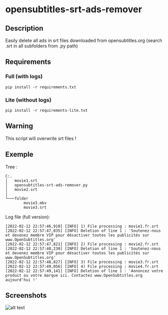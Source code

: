 # opensubtitles-srt-ads-remover

## Description
Easily delete all ads in srt files downloaded from opensubtitles.org (search .srt in all subfolders from .py path)

## Requirements
### Full (with logs)
`pip install -r requirements.txt`

### Lite (without logs)
`pip install -r requirements-lite.txt`

## Warning
This script will overwrite srt files !

## Exemple
Tree :
```
C:.
│   movie1.srt
│   opensubtitles-srt-ads-remover.py
│   movie2.srt
│
└───folder
        movie3.mkv
        movie3.srt
```

Log file (full version):
```
[2022-02-12 22:57:46,910] [INFO] 1) File processing : movie1.fr.srt
[2022-02-12 22:57:47,035] [INFO] Deletion of line 1 : 'Soutenez-nous et devenez membre VIP pour désactiver toutes les publicités sur www.OpenSubtitles.org'
[2022-02-12 22:57:47,821] [INFO] 2) File processing : movie2.fr.srt
[2022-02-12 22:57:48,230] [INFO] Deletion of line 1 : 'Soutenez-nous et devenez membre VIP pour désactiver toutes les publicités sur www.OpenSubtitles.org'
[2022-02-12 22:57:48,827] [INFO] 3) File processing : movie3.fr.srt
[2022-02-12 22:57:49,056] [INFO] 4) File processing : movie4.fr.srt
[2022-02-12 22:57:49,141] [INFO] Deletion of line 1 : 'Annoncez votre produit ou votre marque ici. Contactez www.OpenSubtitles.org aujourd'hui !'
```

## Screenshots
![alt text](https://github.com/thomasdelorge/opensubtitles-srt-ads-remover/blob/main/screenshot.png?raw=true "python console screenshot")
